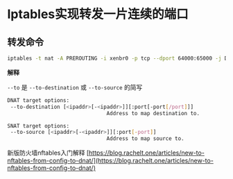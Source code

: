 # Iptables实现转发一片连续的端口

## 转发命令

```bash
iptables -t nat -A PREROUTING -i xenbr0 -p tcp --dport 64000:65000 -j DNAT --to 172.16.10.10:61000-62000
```

**解释**

`--to` 是  `--to-destination` 或 `--to-source` 的简写

```bash
DNAT target options:
 --to-destination [<ipaddr>[-<ipaddr>]][:port[-port[/port]]]
                                Address to map destination to.
```

```bash
SNAT target options:
 --to-source [<ipaddr>[-<ipaddr>]][:port[-port]]
                                Address to map source to.

```

新版防火墙nftables入门解释 [https://blog.rachelt.one/articles/new-to-nftables-from-config-to-dnat/](https://blog.rachelt.one/articles/new-to-nftables-from-config-to-dnat/)